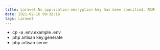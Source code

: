 ```yaml
---
title: Laravel:No application encryption key has been specified. 解决
date: 2021-02-16 00:32:16
tags: Laravel
---
```

- cp -a .env.example .env
- php artisan key:generate
- php artisan serve

